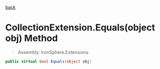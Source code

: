 ﻿

[back](/IronSphere.Extensions/types/CollectionExtension)

# CollectionExtension.Equals(object obj) Method

> Assembly: IronSphere.Extensions

```csharp
public virtual bool Equals(object obj)
```



 